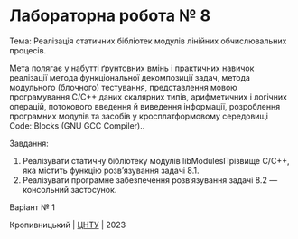 ﻿# Лабораторна робота № 8

Тема: Реалізація статичних бібліотек модулів лінійних обчислювальних процесів.

Мета полягає у набутті ґрунтовних вмінь і практичних навичок реалізації метода функціональної декомпозиції задач, метода модульного (блочного) тестування, представлення мовою програмування С/С++ даних скалярних типів, арифметичних і логічних операцій, потокового введення й виведення інформації, розроблення програмних модулів та засобів у кросплатформовому середовищі Code::Blocks (GNU GCC Compiler)..

Завдання:
1. Реалізувати статичну бібліотеку модулів libModulesПрізвище
C/C++, яка містить функцію розв’язування задачі 8.1. 
2. Реалізувати програмне забезпечення розв’язування задачі 8.2 —
консольний застосунок. 

Варіант № 1


Кропивницький | <a href="http://www.kntu.kr.ua/">ЦНТУ</a> | 2023
